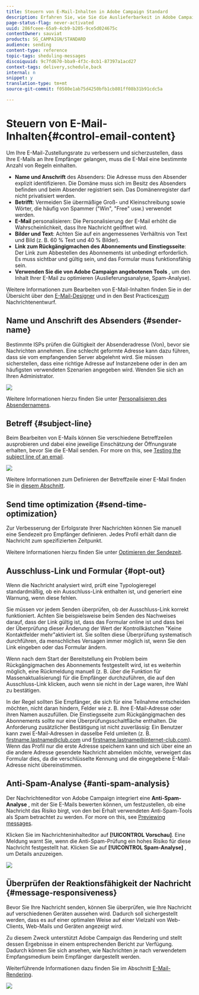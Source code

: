 ```yaml
---
title: Steuern von E-Mail-Inhalten in Adobe Campaign Standard
description: Erfahren Sie, wie Sie die Auslieferbarkeit in Adobe Campaign Standard verbessern können, wenn Sie Ihren E-Mail-Inhalt bearbeiten.
page-status-flag: never-activated
uuid: 286fceee-65a9-4cb9-b205-9ce5d024675c
contentOwner: sauviat
products: SG_CAMPAIGN/STANDARD
audience: sending
content-type: reference
topic-tags: sheduling-messages
discoiquuid: 9c7fd670-bba9-4f3c-8cb1-87397a1acd27
context-tags: delivery,schedule,back
internal: n
snippet: y
translation-type: tm+mt
source-git-commit: f0580e1ab75d4250bfb1cb801ff08b31b91cdc5a

---
```



# Steuern von E-Mail-Inhalten{#control-email-content}

Um Ihre E-Mail-Zustellungsrate zu verbessern und sicherzustellen, dass Ihre E-Mails an Ihre Empfänger gelangen, muss die E-Mail eine bestimmte Anzahl von Regeln einhalten.

* **Name und Anschrift** des Absenders: Die Adresse muss den Absender explizit identifizieren. Die Domäne muss sich im Besitz des Absenders befinden und beim Absender registriert sein. Das Domänenregister darf nicht privatisiert werden.
* **Betrifft**: Vermeiden Sie übermäßige Groß- und Kleinschreibung sowie Wörter, die häufig von Spammer ("Win", "Free" usw.) verwendet werden.
* **E-Mail** personalisieren: Die Personalisierung der E-Mail erhöht die Wahrscheinlichkeit, dass Ihre Nachricht geöffnet wird.
* **Bilder und Text**: Achten Sie auf ein angemessenes Verhältnis von Text und Bild (z. B. 60 % Text und 40 % Bilder).
* **Link zum Rückgängigmachen des Abonnements und Einstiegsseite**: Der Link zum Abbestellen des Abonnements ist unbedingt erforderlich. Es muss sichtbar und gültig sein, und das Formular muss funktionsfähig sein.
* **Verwenden Sie die von Adobe Campaign angebotenen Tools** , um den Inhalt Ihrer E-Mail zu optimieren (Auslieferungsanalyse, Spam-Analyse).

Weitere Informationen zum Bearbeiten von E-Mail-Inhalten finden Sie in der Übersicht über den [E-Mail-Designer](../../designing/using/designing-content-in-adobe-campaign.md) und in den Best Practices[zum ](../../designing/using/overview.md#content-design-best-practices)Nachrichtenentwurf.

## Name und Anschrift des Absenders {#sender-name}

Bestimmte ISPs prüfen die Gültigkeit der Absenderadresse (Von), bevor sie Nachrichten annehmen. Eine schlecht geformte Adresse kann dazu führen, dass sie vom empfangenden Server abgelehnt wird. Sie müssen sicherstellen, dass eine richtige Adresse auf Instanzebene oder in den am häufigsten verwendeten Szenarien angegeben wird. Wenden Sie sich an Ihren Administrator.

![](assets/delivery_content_edition16.png)

Weitere Informationen hierzu finden Sie unter [Personalisieren des Absendernamens](../../designing/using/personalization.md#personalizing-the-sender).

## Betreff {#subject-line}

Beim Bearbeiten von E-Mails können Sie verschiedene Betreffzeilen ausprobieren und dabei eine jeweilige Einschätzung der Öffnungsrate erhalten, bevor Sie die E-Mail senden. For more on this, see [Testing the subject line of an email](../../sending/using/testing-subject-line-email.md).

![](assets/predictive_subject_line_example.png)

Weitere Informationen zum Definieren der Betreffzeile einer E-Mail finden Sie in [diesem Abschnitt](../../designing/using/subject-line.md).

## Send time optimization {#send-time-optimization}

Zur Verbesserung der Erfolgsrate Ihrer Nachrichten können Sie manuell eine Sendezeit pro Empfänger definieren. Jedes Profil erhält dann die Nachricht zum spezifizierten Zeitpunkt.

Weitere Informationen hierzu finden Sie unter [Optimieren der Sendezeit](../../sending/using/optimizing-the-sending-time.md).

## Ausschluss-Link und Formular {#opt-out}

Wenn die Nachricht analysiert wird, prüft eine Typologieregel standardmäßig, ob ein Ausschluss-Link enthalten ist, und generiert eine Warnung, wenn diese fehlen.

Sie müssen vor jedem Senden überprüfen, ob der Ausschluss-Link korrekt funktioniert. Achten Sie beispielsweise beim Senden des Nachweises darauf, dass der Link gültig ist, dass das Formular online ist und dass bei der Überprüfung dieser Änderung der Wert der Kontrollkästchen "Keine Kontaktfelder mehr"aktiviert ist. Sie sollten diese Überprüfung systematisch durchführen, da menschliches Versagen immer möglich ist, wenn Sie den Link eingeben oder das Formular ändern.

Wenn nach dem Start der Bereitstellung ein Problem beim Rückgängigmachen des Abonnements festgestellt wird, ist es weiterhin möglich, eine Rückmeldung manuell (z. B. über die Funktion für Massenaktualisierung) für die Empfänger durchzuführen, die auf den Ausschluss-Link klicken, auch wenn sie nicht in der Lage waren, ihre Wahl zu bestätigen.

In der Regel sollten Sie Empfänger, die sich für eine Teilnahme entscheiden möchten, nicht daran hindern, Felder wie z. B. ihre E-Mail-Adresse oder ihren Namen auszufüllen. Die Einstiegsseite zum Rückgängigmachen des Abonnements sollte nur eine Überprüfungsschaltfläche enthalten. Die Anforderung zusätzlicher Bestätigung ist nicht zuverlässig: Ein Benutzer kann zwei E-Mail-Adressen in dasselbe Feld umleiten (z. B. firstname.lastname@club.com und firstname.lastname@internet-club.com). Wenn das Profil nur die erste Adresse speichern kann und sich über eine an die andere Adresse gesendete Nachricht abmelden möchte, verweigert das Formular dies, da die verschlüsselte Kennung und die eingegebene E-Mail-Adresse nicht übereinstimmen.

## Anti-Spam-Analyse {#anti-spam-analysis}

Der Nachrichteneditor von Adobe Campaign integriert eine **Anti-Spam-Analyse** , mit der Sie E-Mails bewerten können, um festzustellen, ob eine Nachricht das Risiko birgt, von den bei Erhalt verwendeten Anti-Spam-Tools als Spam betrachtet zu werden. For more on this, see [Previewing messages](../../sending/using/previewing-messages.md).

Klicken Sie im Nachrichteninhalteditor auf **[!UICONTROL Vorschau]**. Eine Meldung warnt Sie, wenn die Anti-Spam-Prüfung ein hohes Risiko für diese Nachricht festgestellt hat. Klicken Sie auf **[!UICONTROL Spam-Analyse]** , um Details anzuzeigen.

![](assets/sending_anti-spam_analysis.png)

## Überprüfen der Reaktionsfähigkeit der Nachricht {#message-responsiveness}

Bevor Sie Ihre Nachricht senden, können Sie überprüfen, wie Ihre Nachricht auf verschiedenen Geräten aussehen wird. Dadurch soll sichergestellt werden, dass es auf einer optimalen Weise auf einer Vielzahl von Web-Clients, Web-Mails und Geräten angezeigt wird.

Zu diesem Zweck unterstützt Adobe Campaign das Rendering und stellt dessen Ergebnisse in einem entsprechenden Bericht zur Verfügung. Dadurch können Sie sich ansehen, wie Nachrichten je nach verwendetem Empfangsmedium beim Empfänger dargestellt werden.

Weiterführende Informationen dazu finden Sie im Abschnitt [E-Mail-Rendering](../../sending/using/email-rendering.md).

![](assets/inbox_rendering_report_3.png)
